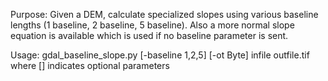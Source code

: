 
Purpose:  Given a DEM, calculate specialized slopes using various baseline
           lengths (1 baseline, 2 baseline, 5 baseline). Also a more normal
           slope equation is available which is used if no baseline parameter is sent.

Usage: gdal_baseline_slope.py [-baseline 1,2,5] [-ot Byte] infile outfile.tif
       where [] indicates optional parameters

